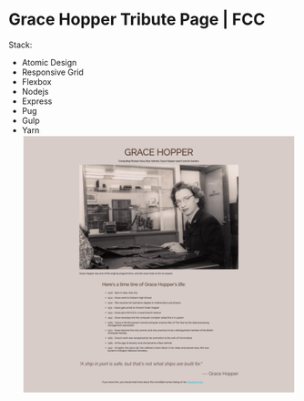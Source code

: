 # Grace Hopper Tribute Page | FCC
Stack:
- Atomic Design
- Responsive Grid
- Flexbox
- Nodejs
- Express
- Pug
- Gulp
- Yarn
![Grace Hopper](https://github.com/SonyaMoisset/tribute-grace-hopper/blob/master/grace-hopper.png)
